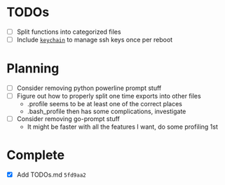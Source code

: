 TODOs
=====

- [ ] Split functions into categorized files
- [ ] Include [`keychain`](https://www.funtoo.org/Keychain) to manage ssh keys once per reboot

Planning
========

- [ ] Consider removing python powerline prompt stuff
- [ ] Figure out how to properly split one time exports into other files
    - .profile seems to be at least one of the correct places
    - .bash_profile then has some complications, investigate
- [ ] Consider removing go-prompt stuff
    - It might be faster with all the features I want, do some profiling 1st


Complete
========

- [x] Add TODOs.md `5fd9aa2`
